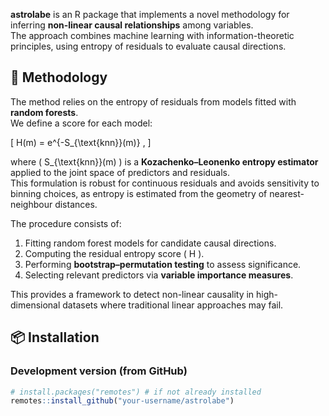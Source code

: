

**astrolabe** is an R package that implements a novel methodology for inferring **non-linear causal relationships** among variables.  
The approach combines machine learning with information-theoretic principles, using entropy of residuals to evaluate causal directions.

## 🔬 Methodology

The method relies on the entropy of residuals from models fitted with **random forests**.  
We define a score for each model:

\[
H(m) = e^{-S_{\text{knn}}(m)} ,
\]

where \( S_{\text{knn}}(m) \) is a **Kozachenko–Leonenko entropy estimator** applied to the joint space of predictors and residuals.  
This formulation is robust for continuous residuals and avoids sensitivity to binning choices, as entropy is estimated from the geometry of nearest-neighbour distances.

The procedure consists of:
1. Fitting random forest models for candidate causal directions.  
2. Computing the residual entropy score \( H \).  
3. Performing **bootstrap–permutation testing** to assess significance.  
4. Selecting relevant predictors via **variable importance measures**.  

This provides a framework to detect non-linear causality in high-dimensional datasets where traditional linear approaches may fail.

## 📦 Installation

### Development version (from GitHub)
```r
# install.packages("remotes") # if not already installed
remotes::install_github("your-username/astrolabe")
